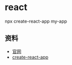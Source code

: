 # react

npx create-react-app my-app

## 资料

* [官网](https://zh-hans.reactjs.org/docs/hello-world.html)
* [create-react-app](https://www.html.cn/create-react-app/docs/folder-structure/)